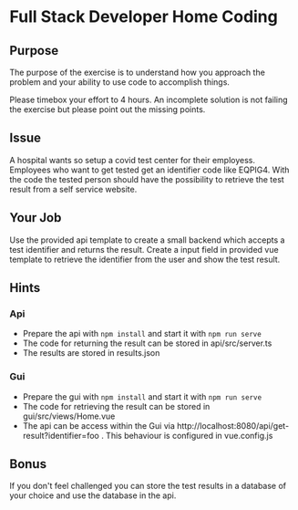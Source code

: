 # Full Stack Developer Home Coding

## Purpose

The purpose of the exercise is to understand how you approach the problem and your ability to use code to accomplish things.

Please timebox your effort to 4 hours. An incomplete solution is not failing the exercise but please point out the missing points.

## Issue

A hospital wants so setup a covid test center for their employess. Employees who want to get tested get an identifier code like EQPIG4. With the code the tested person should have the possibility to retrieve the test result from a self service website.

## Your Job

Use the provided api template to create a small backend which accepts a test identifier and returns the result. Create a input field in provided vue template to retrieve the identifier from the user and show the test result.

## Hints
### Api
* Prepare the api with `npm install` and start it with `npm run serve`
* The code for returning the result can be stored in api/src/server.ts
* The results are stored in results.json

### Gui
* Prepare the gui with `npm install` and start it with `npm run serve`
* The code for retrieving the result can be stored in gui/src/views/Home.vue
* The api can be access within the Gui via http://localhost:8080/api/get-result?identifier=foo . This behaviour is configured in vue.config.js

## Bonus
If you don't feel challenged you can store the test results in a database of your choice and use the database in the api.

